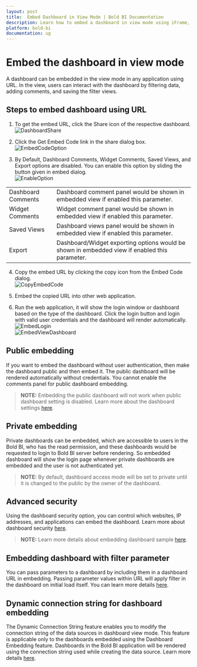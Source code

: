 ```yaml
---
layout: post
title:  Embed Dashboard in View Mode | Bold BI Documentation
description: Learn how to embed a dashboard in view mode using iFrame, with private/public accessibility, advance security, filter parameters and more.
platform: bold-bi
documentation: ug
---
```


# Embed the dashboard in view mode

A dashboard can be embedded in the view mode in any application using URL. In the view, users can interact with the dashboard by filtering data, adding comments, and saving the filter views.    

## Steps to embed dashboard using URL  
1. To get the embed URL, click the Share icon of the respective dashboard.  
![DashboardShare](/static/assets/embedded/iFrame-based/images/dashboard-share.png)  

2. Click the Get Embed Code link in the share dialog box.  
![EmbedCodeOption](/static/assets/embedded/iFrame-based/images/embedcode-option.png)

3. By Default, Dashboard Comments, Widget Comments, Saved Views, and Export options are disabled. You can enable this option by sliding the button given in embed dialog.  
![EnableOption](/static/assets/embedded/iFrame-based/images/enable-option.png)  
<table>
    <tr>
      <td>
       Dashboard Comments
      </td>
      <td>
       Dashboard comment panel would be shown in embedded view if enabled this parameter.
      </td>
    </tr>
    <tr>
      <td>
       Widget Comments
      </td>
      <td>
       Widget comment panel would be shown in embedded view if enabled this parameter.
      </td>
    </tr>
    <tr>
      <td>
       Saved Views
      </td>
      <td>
       Dashboard views panel would be shown in embedded view if enabled this parameter.
      </td>
    </tr>
    <tr>
      <td>
       Export
      </td>
      <td>
       Dashboard/Widget exporting options would be shown in embedded view if enabled this parameter.
      </td>
    </tr>
</table>  

4. Copy the embed URL by clicking the copy icon from the Embed Code dialog.  
![CopyEmbedCode](/static/assets/embedded/iFrame-based/images/copy-embedcode.png)

5. Embed the copied URL into other web application.

6. Run the web application, it will show the login window or dashboard based on the type of the dashboard. Click the login button and login with valid user credentials and the dashboard will render automatically.  
![EmbedLogin](/static/assets/embedded/iFrame-based/images/embed-login.png)  
![EmbedViewDashboard](/static/assets/embedded/iFrame-based/images/embed-view-dashboard.png)  

## Public embedding
If you want to embed the dashboard without user authentication, then make the dashboard public and then embed it. The public dashboard will be rendered automatically without credentials. You cannot enable the comments panel for public dashboard embedding. 

> **NOTE:** Embedding the public dashboard will not work when public dashboard setting is disabled. Learn more about the dashboard settings [here](/cloud-bi/site-administration/dashboard-settings/).

## Private embedding
Private dashboards can be embedded, which are accessible to users in the Bold BI, who has the read permission, and these dashboards would be requested to login to Bold BI server before rendering. So embedded dashboard will show the login page whenever private dashboards are embedded and the user is not authenticated yet.

> **NOTE:**  By default, dashboard access mode will be set to private until it is changed to the public by the owner of the dashboard.  

## Advanced security
Using the dashboard security option, you can control which websites, IP addresses, and applications can embed the dashboard. Learn more about dashboard security [here](/embedded-bi/managing-resources/manage-dashboards/advanced-dashboard-security/).  

> **NOTE:**  Learn more details about embedding dashboard sample [here](/embedded-bi/iframe-based/sample/dashboard-embedding-sample/).  

## Embedding dashboard with filter parameter
You can pass parameters to a dashboard by including them in a dashboard URL in embedding. Passing parameter values within URL will apply filter in the dashboard on initial load itself. You can learn more details [here](/embedded-bi/working-with-dashboards/preview-dashboard/urlparameters/#passing-parameter-with-url).  

## Dynamic connection string for dashboard embedding
The Dynamic Connection String feature enables you to modify the connection string of the data sources in dashboard view mode. This feature is applicable only to the dashboards embedded using the Dashboard Embedding feature. Dashboards in the Bold BI application will be rendered using the connection string used while creating the data source. Learn more details [here](/embedded-bi/iframe-based/dynamic-connection-string/).  

